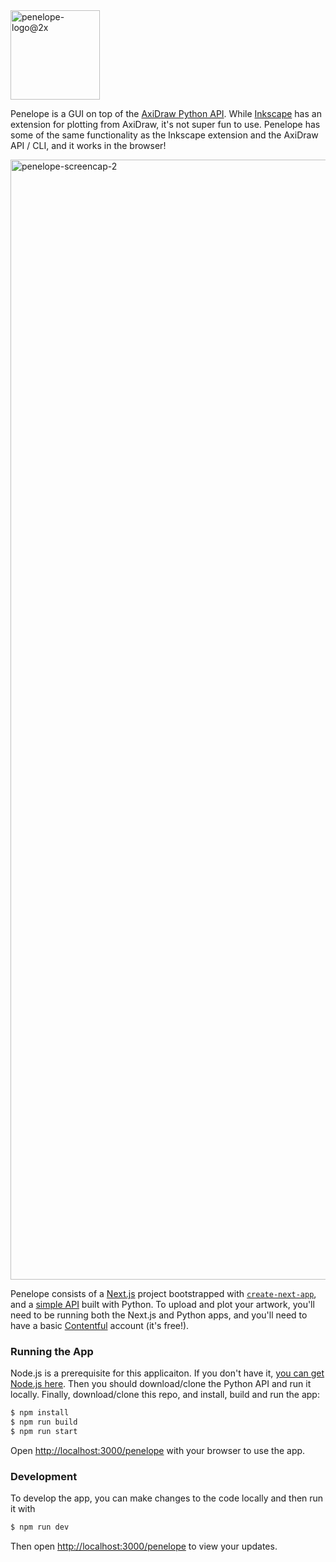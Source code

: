 <img width="143" alt="penelope-logo@2x" src="https://user-images.githubusercontent.com/10648307/189042864-3dea5d3a-50be-44bd-953d-99d24f51aa49.png">

Penelope is a GUI on top of the <a href="https://axidraw.com/doc/py_api/#introduction" target="_blank">AxiDraw Python API</a>. While <a href="https://inkscape.org" target="_blank">Inkscape</a> has an extension for plotting from AxiDraw, it's not super fun to use. Penelope has some of the same functionality as the Inkscape extension and the AxiDraw API / CLI, and it works in the browser!

<img width="1792" alt="penelope-screencap-2" src="https://user-images.githubusercontent.com/10648307/189058155-accb5bfc-b96a-477a-aeae-90cead8f03a3.png">

Penelope consists of a [Next.js](https://nextjs.org/) project bootstrapped with [`create-next-app`](https://github.com/vercel/next.js/tree/canary/packages/create-next-app), and a <a href="https://github.com/Penelope-for-AxiDraw/penelope-server" target="_blank">simple API</a> built with Python. To upload and plot your artwork, you'll need to be running both the Next.js and Python apps, and you'll need to have a basic <a href="https://www.contentful.com/" target="_blank">Contentful</a> account (it's free!).

### Running the App

Node.js is a prerequisite for this applicaiton. If you don't have it, <a href="https://nodejs.org" target="_blank">you can get Node.js here</a>. Then you should download/clone the Python API and run it locally. Finally, download/clone this repo, and install, build and run the app:

```bash
$ npm install
$ npm run build
$ npm run start
```
Open [http://localhost:3000/penelope](http://localhost:3000/penelope) with your browser to use the app.

### Development
To develop the app, you can make changes to the code locally and then run it with
```bash
$ npm run dev
```
Then open [http://localhost:3000/penelope](http://localhost:3000/penelope) to view your updates.
